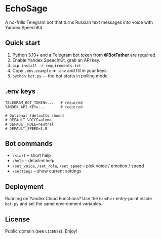 # EchoSage

A no-frills Telegram bot that turns Russian text messages into voice with Yandex SpeechKit.

## Quick start

1.  Python 3.10+ and a Telegram bot token from **@BotFather** are required.
2.  Enable Yandex SpeechKit, grab an API key.
3.  `pip install -r requirements.txt`
4.  Copy `.env.example` ➜ `.env` and fill in your keys.
5.  `python bot.py` — the bot starts in polling mode.

## .env keys

```
TELEGRAM_BOT_TOKEN=...   # required
YANDEX_API_KEY=...       # required

# Optional (defaults shown)
# DEFAULT_VOICE=alena
# DEFAULT_ROLE=neutral
# DEFAULT_SPEED=1.0
```

## Bot commands

- `/start`   – short help
- `/help`    – detailed help
- `/set_voice`, `/set_role`, `/set_speed` – pick voice / emotion / speed
- `/settings` – show current settings

## Deployment

Running on Yandex Cloud Functions? Use the `handler` entry-point inside `bot.py` and set the same environment variables.

## License

Public domain (see `LICENSE`). Enjoy! 
